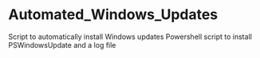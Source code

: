 # Automated_Windows_Updates
Script to automatically install Windows updates
Powershell script to install PSWindowsUpdate and a log file
